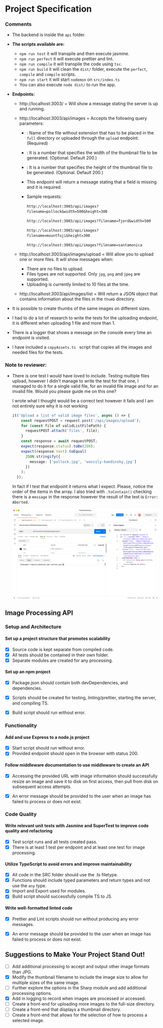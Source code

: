 # Project Specification

### Comments

- The backend is inside the `api` folder.

- **The scripts available are:**
  
  - `npm run test` it will transpile and then execute jasmine.
  - `npm run perfect` it will execute prettier and lint.
  - `npm run compile` it will transpile the code using `tsc`.
  - `npm run build` it will clean the `dist/` folder, execute the `perfect`, `compile` and `compile` scripts.
  - `npm run start` it will start `nodemon`  on `src/index.ts`
  - You can also execute `node dist/` to run the app.
  
- **Endpoints:**
  
  - http://localhost:3003/ = Will show a message stating the server is up and running.
  
  - http://localhost:3003/api/images = Accepts the following query parameters:
  
    - <filename> : Name of the file without extension that has to be placed in the `full` directory or uploaded through the `upload` endpoint. (Required)
  
    - <witdh>: It is a number that specifies the width of the thumbnail file to be generated. (Optional. Default 200.)
  
    - <height>: It is a number that specifies the height of the thumbnail file to be generated. (Optional. Default 200.)
  
    - This endpoint will return a message stating that a field is missing and it is required.
  
    - Sample requests:
  
      ```http://localhost:3003/api/images?filename=pollock&width=500&height=300```
  
      ```http://localhost:3003/api/images?filename=fjord&width=500```
  
      ```http://localhost:3003/api/images?filename=mountfuji&height=300```
  
      ```http://localhost:3003/api/images?filename=santamonica```
  
  - http://localhost:3003/api/images/upload = Will allow you to upload one or more files. It will show messages when:
  
    - There are no files to upload.
    - Files types are not supported. Only `jpg`, `png` and `jpeg` are supported.
    - Uploading is currently limited to 10 files at the time.
  
  - http://localhost:3003/api/images/list = Will return a JSON object that contains information about the files in the `thumb` directory.
  
- It is possible to create thumbs of the same images on different sizes.

- I had to do a lot of research to write the tests for the uploading endpoint, it is different when uploading 1 file and more than 1.

- There is a logger that shows a message on the console every time an endpoint is visited.

- I have included a `copyAssets.ts ` script that copies all the images and needed files for the tests. 

### Note to reviewer:

- There is one test I would have loved to include. Testing multiple files upload, however I didn't manage to write the test for that one, I managed to do it for a single valid file, for an invalid file image and for an invalid file. Would you please guide me on this one?

  I wrote what I thought would be a correct test however it fails and I am not entirely sure why it is not working

  ```typescript
  it('Upload a list of valid image files', async () => {
      const requestPOST = request.post('/api/images/upload');
      for (const file of validListFilePath) {
        requestPOST.attach('files', file);
      }
      const response = await requestPOST;
      expect(response.status).toBe(200);
      expect(response.text).toEqual(
        JSON.stringify({
          message: ['pollock.jpg', 'wassily-kandinsky.jpg']
        })
      );
    });
  ```

  In fact if I test that endpoint it returns what I expect. Please, notice the order of the items in the array. I also tried with `.toContain()` checking there is a `message` in the response however the result of the test is `Error: Aborted`.

  ![Postman](postman.png)

## Image Processing API

### Setup and Architecture

#### Set up a project structure that promotes scalability

- [x] Source code is kept separate from compiled code.
- [x] All tests should be contained in their own folder.
- [x] Separate modules are created for any processing.

#### Set up an npm project

- [x] Package.json should contain both devDependencies, and dependencies.
- [x] Scripts should be created for testing, linting/prettier, starting the server, and compiling TS.
- [x] Build script should run without error. 



### Functionality

#### Add and use Express to a node.js project

- [x] Start script should run without error.
- [x] Provided endpoint should open in the browser with status 200.

#### Follow middleware documentation to use middleware to create an API

- [x] Accessing the provided URL with image information should successfully resize an image and save it to disk on first access, then pull from disk on subsequent access attempts.
- [x] An error message should be provided to the user when an image has failed to process or does not exist.



### Code Quality

#### Write relevant unit tests with Jasmine and SuperTest to improve code quality and refactoring

- [x] Test script runs and all tests created pass. 
- [x] There is at least 1 test per endpoint and at least one test for image processing. 

#### Utilize TypeScript to avoid errors and improve maintainability

- [x] All code in the SRC folder should use the .ts filetype.
- [x] Functions should include typed parameters and return types and not use the `any` type.
- [x] Import and Export used for modules.
- [x] Build script should successfully compile TS to JS.

#### Write well-formatted linted code

- [x] Prettier and Lint scripts should run without producing any error messages.
- [x] An error message should be provided to the user when an image has failed to process or does not exist.



## Suggestions to Make Your Project Stand Out!

- [ ] Add additional processing to accept and output other image formats than JPG.
- [x] Modify the thumbnail filename to include the image size to allow for multiple sizes of the same image.
- [ ] Further explore the options in the Sharp module and add additional processing options.
- [x] Add in logging to record when images are processed or accessed.
- [ ] Create a front-end for uploading more images to the full-size directory.
- [ ] Create a front-end that displays a thumbnail directory.
- [ ] Create a front-end that allows for the selection of how to process a selected image.